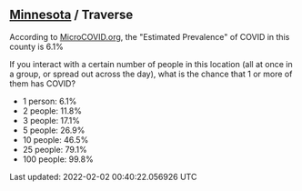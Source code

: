 
## [Minnesota](/united-states/minnesota) / Traverse

According to [MicroCOVID.org](http://microcovid.org),
the "Estimated Prevalence" of COVID in this county is 6.1%

If you interact with a certain number of people in this location
(all at once in a group, or spread out across the day), what is the chance that
1 or more of them has COVID?

- 1 person: 6.1%
- 2 people: 11.8%
- 3 people: 17.1%
- 5 people: 26.9%
- 10 people: 46.5%
- 25 people: 79.1%
- 100 people: 99.8%

Last updated: 2022-02-02 00:40:22.056926 UTC
